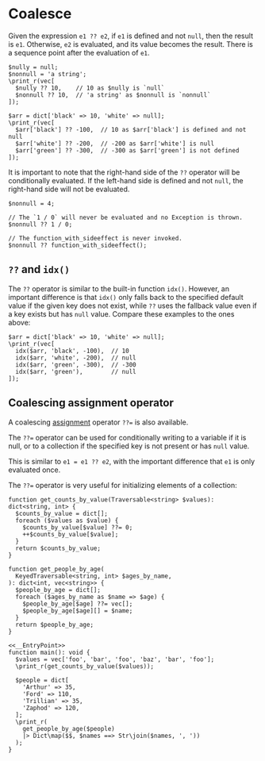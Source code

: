 # Coalesce

Given the expression `e1 ?? e2`, if `e1` is defined and not `null`, then the
result is `e1`. Otherwise, `e2` is evaluated, and its value becomes the result.
There is a sequence point after the evaluation of `e1`.

```hack
$nully = null;
$nonnull = 'a string';
\print_r(vec[
  $nully ?? 10,    // 10 as $nully is `null`
  $nonnull ?? 10,  // 'a string' as $nonnull is `nonnull`
]);

$arr = dict['black' => 10, 'white' => null];
\print_r(vec[
  $arr['black'] ?? -100,  // 10 as $arr['black'] is defined and not null
  $arr['white'] ?? -200,  // -200 as $arr['white'] is null
  $arr['green'] ?? -300,  // -300 as $arr['green'] is not defined
]);
```

It is important to note that the right-hand side of the `??` operator will be
conditionally evaluated. If the left-hand side is defined and not `null`, the
right-hand side will not be evaluated.

```hack no-extract
$nonnull = 4;

// The `1 / 0` will never be evaluated and no Exception is thrown.
$nonnull ?? 1 / 0;

// The function_with_sideeffect is never invoked.
$nonnull ?? function_with_sideeffect();
```


## `??` and `idx()`

The `??` operator is similar to the built-in function `idx()`. However, an
important difference is that `idx()` only falls back to the specified default
value if the given key does not exist, while `??` uses the fallback value even
if a key exists but has `null` value. Compare these examples to the ones above:

```hack
$arr = dict['black' => 10, 'white' => null];
\print_r(vec[
  idx($arr, 'black', -100),  // 10
  idx($arr, 'white', -200),  // null
  idx($arr, 'green', -300),  // -300
  idx($arr, 'green'),        // null
]);
```


## Coalescing assignment operator

A coalescing
[assignment](/hack/expressions-and-operators/assignment)
operator `??=` is also available.

The `??=` operator can be used for conditionally writing to a variable if it is
null, or to a collection if the specified key is not present or has `null`
value.

This is similar to `e1 = e1 ?? e2`, with the important difference that `e1` is
only evaluated once.

The `??=` operator is very useful for initializing elements of a collection:

```hack
function get_counts_by_value(Traversable<string> $values): dict<string, int> {
  $counts_by_value = dict[];
  foreach ($values as $value) {
    $counts_by_value[$value] ??= 0;
    ++$counts_by_value[$value];
  }
  return $counts_by_value;
}

function get_people_by_age(
  KeyedTraversable<string, int> $ages_by_name,
): dict<int, vec<string>> {
  $people_by_age = dict[];
  foreach ($ages_by_name as $name => $age) {
    $people_by_age[$age] ??= vec[];
    $people_by_age[$age][] = $name;
  }
  return $people_by_age;
}

<<__EntryPoint>>
function main(): void {
  $values = vec['foo', 'bar', 'foo', 'baz', 'bar', 'foo'];
  \print_r(get_counts_by_value($values));

  $people = dict[
    'Arthur' => 35,
    'Ford' => 110,
    'Trillian' => 35,
    'Zaphod' => 120,
  ];
  \print_r(
    get_people_by_age($people)
    |> Dict\map($$, $names ==> Str\join($names, ', '))
  );
}
```

